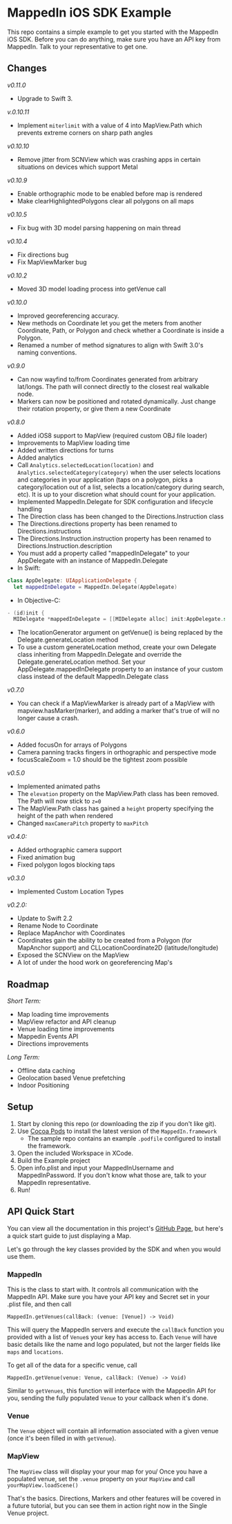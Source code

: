 # MappedIn iOS SDK Example

This repo contains a simple example to get you started with the MappedIn iOS SDK. Before you can do anything, make sure you have an API key from MappedIn. Talk to your representative to get one.

## Changes

*v0.11.0*

* Upgrade to Swift 3.

*v.0.10.11*

* Implement `miterlimit` with a value of 4 into MapView.Path which prevents extreme corners on sharp path angles

*v0.10.10*

* Remove jitter from SCNView which was crashing apps in certain situations on devices which support Metal

*v0.10.9*

* Enable orthographic mode to be enabled before map is rendered
* Make clearHighlightedPolygons clear all polygons on all maps

*v0.10.5*

* Fix bug with 3D model parsing happening on main thread

*v0.10.4*

* Fix directions bug
* Fix MapViewMarker bug

*v0.10.2*

* Moved 3D model loading process into getVenue call

*v0.10.0*

* Improved georeferencing accuracy.
* New methods on Coordinate let you get the meters from another Coordinate, Path, or Polygon and check whether a Coordinate is inside a Polygon.
* Renamed a number of method signatures to align with Swift 3.0's naming conventions. 

*v0.9.0*

* Can now wayfind to/from Coordinates generated from arbitrary lat/longs. The path will connect directly to the closest real walkable node.
* Markers can now be positioned and rotated dynamically. Just change their rotation property, or give them a new Coordinate

*v0.8.0*

* Added iOS8 support to MapView (required custom OBJ file loader)
* Improvements to MapView loading time
* Added written directions for turns
* Added analytics
* Call `Analytics.selectedLocation(location)` and `Analytics.selectedCategory(category)` when the user selects locations and categories in your application (taps on a polygon, picks a category/location out of a list, selects a location/category during search, etc). It is up to your discretion what should count for your application. 
* Implemented MappedIn.Delegate for SDK configuration and lifecycle handling
* The Direction class has been changed to the Directions.Instruction class
* The Directions.directions property has been renamed to Directions.instructions
* The Directions.Instruction.instruction property has been renamed to Directions.Instruction.description
* You must add a property called "mappedInDelegate" to your AppDelegate with an instance of MappedIn.Delegate
* In Swift:
```swift
class AppDelegate: UIApplicationDelegate {
  let mappedInDelegate = MappedIn.Delegate(AppDelegate)
```
* In Objective-C:
```objective-c
- (id)init {
  MIDelegate *mappedInDelegate = [[MIDelegate alloc] init:AppDelegate.self]
```
* The locationGenerator argument on getVenue() is being replaced by the Delegate.generateLocation method
* To use a custom generateLocation method, create your own Delegate class inheriting from MappedIn.Delegate and override the Delegate.generateLocation method. Set your AppDelegate.mappedInDelegate property to an instance of your custom class instead of the default MappedIn.Delegate class

*v0.7.0*

* You can check if a MapViewMarker is already part of a MapView with mapview.hasMarker(marker), and adding a marker that's true of will no longer cause a crash.


*v0.6.0*

* Added focusOn for arrays of Polygons
* Camera panning tracks fingers in orthographic and perspective mode
* focusScaleZoom = 1.0 should be the tightest zoom possible

*v0.5.0*

* Implemented animated paths
* The `elevation` property on the MapView.Path class has been removed. The Path will now stick to `z=0`
* The MapView.Path class has gained a `height` property specifying the height of the path when rendered
* Changed `maxCameraPitch` property to `maxPitch`

*v0.4.0:*

* Added orthographic camera support
* Fixed animation bug
* Fixed polygon logos blocking taps

*v0.3.0*

* Implemented Custom Location Types

*v0.2.0:*

* Update to Swift 2.2
* Rename Node to Coordinate
* Replace MapAnchor with Coordinates
* Coordinates gain the ability to be created from a Polygon (for MapAnchor support) and CLLocationCoordinate2D (latitude/longitude)
* Exposed the SCNView on the MapView
* A lot of under the hood work on georeferencing Map's

## Roadmap
*Short Term:*

* Map loading time improvements
* MapView refactor and API cleanup
* Venue loading time improvements
* Mappedin Events API
* Directions improvements

*Long Term:*

* Offline data caching
* Geolocation based Venue prefetching
* Indoor Positioning

## Setup
1. Start by cloning this repo (or downloading the zip if you don't like git). 
2. Use [Cocoa Pods](https://cocoapods.org/) to install the latest version of the `MappedIn.framework`
   * The sample repo contains an example `.podfile` configured to install the framework.
3. Open the included Workspace in XCode. 
4. Build the Example project
5. Open info.plist and input your MappedInUsername and MappedInPassword. If you don't know what those are, talk to your MappedIn representative.
6. Run!

## API Quick Start
You can view all the documentation in this project's [GitHub Page](http://mappedin.github.io/ios/), but here's a quick start guide to just displaying a Map.

Let's go through the key classes provided by the SDK and when you would use them.

### MappedIn
This is the class to start with. It controls all communication with the MappedIn API. Make sure you have your API key and Secret set in your .plist file, and then call 

```MappedIn.getVenues(callBack: (venue: [Venue]) -> Void)```

This will query the MappedIn servers and execute the `callBack` function you provided with a list of `Venue`s your key has access to. Each `Venue` will have basic details like the name and logo populated, but not the larger fields like `maps` and `locations`.

To get all of the data for a specific venue, call

```MappedIn.getVenue(venue: Venue, callBack: (Venue) -> Void)```

Similar to `getVenues`, this function will interface with the MappedIn API for you, sending the fully populated `Venue` to your callback when it's done.

### Venue
The `Venue` object will contain all information associated with a given venue (once it's been filled in with `getVenue`).

### MapView
The `MapView` class will display your your map for you/ Once you have a populated venue, set the `.venue` property on your `MapView` and call `yourMapView.loadScene()`

That's the basics. Directions, Markers and other features will be covered in a future tutorial, but you can see them in action right now in the Single Venue project.
